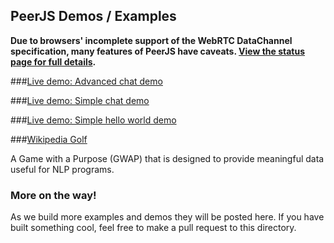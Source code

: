 ## PeerJS Demos / Examples

**Due to browsers' incomplete support of the WebRTC DataChannel specification, many features of PeerJS have caveats.
[View the status page for full details](http://peerjs.com/status).**

###[Live demo: Advanced chat demo ](http://cdn.peerjs.com/demo/chat.html)

###[Live demo: Simple chat demo ](http://cdn.peerjs.com/demo/chat-old.html)

###[Live demo: Simple hello world demo](http://cdn.peerjs.com/demo/helloworld.html)

###[Wikipedia Golf](http://wikigolf.herokuapp.com/)

A Game with a Purpose (GWAP) that is designed to provide meaningful data useful for NLP programs.

### More on the way!

As we build more examples and demos they will be posted here. If you have built something cool, feel free to make a pull request to this directory.
